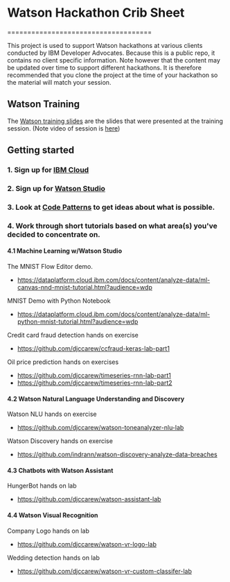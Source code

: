 # Watson Hackathon Crib Sheet
====================================

This project is used to support  Watson hackathons at various clients conducted by IBM Developer Advocates. Because this is a public repo, it contains no client specific information. Note however that  the content may be updated over time to support different hackathons. It is  therefore recommended that you clone  the project at the time of your hackathon so the material will match  your session.


## Watson Training

The [Watson training slides](2018-10-04-Watson-Training.pdf) are the slides that were presented at the training session. (Note video of session is [here](https://www.youtube.com/watch?v=4a2AbZiv0Q4))


## Getting started


### 1. Sign up for [IBM Cloud](https://www.ibm.com/cloud/)


### 2. Sign up for [Watson Studio](https://dataplatform.cloud.ibm.com/)

### 3. Look at [Code Patterns](https://developer.ibm.com/patterns/) to get ideas about what is possible.

### 4. Work through short tutorials based on what area(s) you've decided to concentrate on.

#### 4.1 Machine Learning w/Watson Studio

The MNIST Flow Editor demo.
* https://dataplatform.cloud.ibm.com/docs/content/analyze-data/ml-canvas-nnd-mnist-tutorial.html?audience=wdp

MNIST Demo with Python Notebook
* https://dataplatform.cloud.ibm.com/docs/content/analyze-data/ml-python-mnist-tutorial.html?audience=wdp

Credit card fraud detection hands on exercise
* https://github.com/djccarew/ccfraud-keras-lab-part1

Oil price prediction hands on exercises
* https://github.com/djccarew/timeseries-rnn-lab-part1
* https://github.com/djccarew/timeseries-rnn-lab-part2

#### 4.2 Watson Natural Language Understanding and Discovery

Watson NLU hands on exercise
* https://github.com/djccarew/watson-toneanalyzer-nlu-lab

Watson Discovery hands on exercise
* https://github.com/indrann/watson-discovery-analyze-data-breaches

#### 4.3 Chatbots with Watson Assistant

HungerBot hands on lab
* https://github.com/djccarew/watson-assistant-lab


#### 4.4 Watson Visual Recognition

Company Logo hands on lab
* https://github.com/djccarew/watson-vr-logo-lab

Wedding detection hands on lab
* https://github.com/djccarew/watson-vr-custom-classifer-lab

